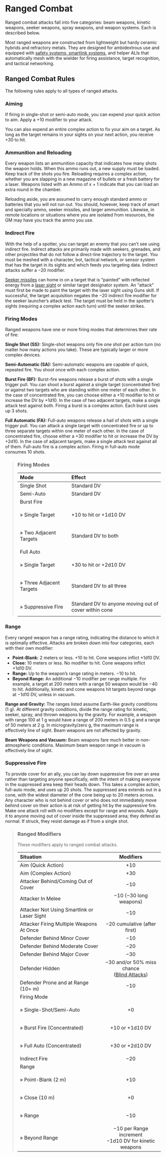 # Ranged Combat

Ranged combat attacks fall into five categories: beam weapons, kinetic weapons, seeker weapons, spray weapons, and weapon systems. Each is described below.

Most ranged weapons are constructed from lightweight but hardy ceramic hybrids and refractory metals. They are designed for ambidextrous use and equipped with [safety systems, smartlink systems](13-weapon-accessories.md), and helper ALIs that automatically mesh with the wielder for firing assistance, target recognition, and tactical networking.

## Ranged Combat Rules

The following rules apply to all types of ranged attacks.

<sort>

### Aiming

If firing in single-shot or semi-auto mode, you can expend your quick action to aim. Apply a +10 modifier to your attack.

You can also expend an entire complex action to fix your aim on a target. As long as the target remains in your sights on your next action, you receive +30 to hit.

### Ammunition and Reloading

Every weapon lists an ammunition capacity that indicates how many shots the weapon holds. When this ammo runs out, a new supply must be loaded. Keep track of the shots you fire. Reloading requires a complex action, whether you are slapping in a new magazine of bullets or a fresh battery for a laser. Weapons listed with an Ammo of x + 1 indicate that you can load an extra round in the chamber.

Reloading aside, you are assumed to carry enough standard ammo or batteries that you will not run out. You should, however, keep track of smart and specialty ammo, seeker missiles, and larger ammunition. Likewise, in remote locations or situations where you are isolated from resources, the GM may have you track the ammo you use.

### Indirect Fire

With the help of a spotter, you can target an enemy that you can’t see using indirect fire. Indirect attacks are primarily made with seekers, grenades, and other projectiles that do not follow a direct-line trajectory to the target. You must be meshed with a character, bot, tactical network, or sensor system that has the target in its sights and which feeds you targeting data. Indirect attacks suffer a −20 modifier.

[Seeker missiles](10-seeker-weapons-and-grenades.md) can home in on a target that is “painted” with reflected energy from a [laser sight](13-weapon-accessories.md) or similar target designator system. An “attack” must first be made to paint the target with the laser sight using Guns skill. If successful, the target acquisition negates the −20 indirect fire modifier for the seeker launcher’s attack test. The target must be held in the spotter’s sights (requiring a complex action each turn) until the seeker strikes.

### Firing Modes

Ranged weapons have one or more firing modes that determines their rate of fire:

**Single Shot (SS):** Single-shot weapons only fire one shot per action turn (no matter how many actions you take). These are typically larger or more complex devices.

**Semi-Automatic (SA):** Semi-automatic weapons are capable of quick, repeated fire. You shoot once with each complex action.

**Burst Fire (BF):** Burst-fire weapons release a burst of shots with a single trigger pull. You can shoot a burst against a single target (concentrated fire) or against two targets who are standing within one meter of each other. In the case of concentrated fire, you can choose either a +10 modifier to hit or increase the DV by +1d10. In the case of two adjacent targets, make a single attack test against both. Firing a burst is a complex action. Each burst uses up 3 shots.

**Full Automatic (FA):** Full-auto weapons release a hail of shots with a single trigger pull. You can attack a single target with concentrated fire or up to three separate targets within one meter of each other. In the case of concentrated fire, choose either a +30 modifier to hit or increase the DV by +2d10. In the case of adjacent targets, make a single attack test against all of them. Full-auto fire is a complex action. Firing in full-auto mode consumes 10 shots.

<blockquote class="table">

<sort-union>

### Firing Modes

| Mode                                           | Effect                                                |
| :--------------------------------------------- | :---------------------------------------------------- |
| Single Shot                                    | Standard DV                                           |
| Semi-Auto                                      | Standard DV                                           |
| Burst Fire                                     |                                                       |
| <p class="indent">» Single Target</p>          | +10 to hit or +1d10&nbsp;DV                           |
| <p class="indent">» Two Adjacent Targets</p>   | Standard DV to both                                   |
| Full Auto                                      |                                                       |
| <p class="indent">» Single Target</p>          | +30 to hit or +2d10&nbsp;DV                           |
| <p class="indent">» Three Adjacent Targets</p> | Standard DV to all three                              |
| <p class="indent">» Suppressive Fire</p>       | Standard DV to anyone moving out of cover within cone |

</blockquote>

### Range

Every ranged weapon has a range rating, indicating the distance to which it is optimally effective. Attacks are broken down into four categories, each with their own modifier:

- **Point-Blank:** 2 meters or less. +10 to hit. Cone weapons inflict +1d10&nbsp;DV.
- **Close:** 10 meters or less. No modifier to hit. Cone weapons inflict +1d10&nbsp;DV.
- **Range:** Up to the weapon’s range rating in meters. −10 to hit.
- **Beyond Range:** An additional −10 modifier per range multiple. For example, a target at 200 meters with a range 50 weapon would be −40 to hit. Additionally, kinetic and cone weapons hit targets beyond range at −1d10&nbsp;DV, unless in vacuum.

**Range and Gravity:** The ranges listed assume Earth-like gravity conditions (1&nbsp;g). At different gravity conditions, divide the range rating for kinetic, seeker, spray, and thrown weapons by the gravity. For example, a weapon with range 100 at 1&nbsp;g would have a range of 200 meters in 0.5&nbsp;g and a range of 50 meters at 2&nbsp;g. In microgravity/zero g, the maximum range is effectively line of sight. Beam weapons are not affected by gravity.

**Beam Weapons and Vacuum:** Beam weapons fare much better in non-atmospheric conditions. Maximum beam weapon range in vacuum is effectively line of sight.

### Suppressive Fire

To provide cover for an ally, you can lay down suppressive fire over an area rather than targeting anyone specifically, with the intent of making everyone in the suppressed area keep their heads down. This takes a complex action, full-auto mode, and uses up 20 shots. The suppressed area extends out in a cone, with the widest diameter of the cone being up to 20 meters across. Any character who is not behind cover or who does not immediately move behind cover on their action is at risk of getting hit by the suppressive fire. Make one attack roll with no modifiers except for range and wounds. Apply it to anyone moving out of cover inside the suppressed area; they defend as normal. If struck, they resist damage as if from a single shot.

</sort>

<blockquote class="table">

### Ranged Modifiers

These modifiers apply to ranged combat attacks.

<sort>

| Situation                                                     |                                      Modifiers                                       |
| :------------------------------------------------------------ | :----------------------------------------------------------------------------------: |
| Aim (Quick Action)                                            |                                         +10                                          |
| <sort-union>Aim (Complex Action)                              |                                         +30                                          |
| Attacker Behind/Coming Out of Cover                           |                                         −10                                          |
| Attacker In Melee                                             |                                −10 (−30 long weapons)                                |
| Attacker Not Using Smartlink or Laser Sight                   |                                         −10                                          |
| Attacker Firing Multiple Weapons At Once                      |                             −20 cumulative (after first)                             |
| Defender Behind Minor Cover                                   |                                         −10                                          |
| <sort-union>Defender Behind Moderate Cover                    |                                         −20                                          |
| <sort-union>Defender Behind Major Cover                       |                                         −30                                          |
| Defender Hidden                                               | −30 and/or 50% miss chance<br>([Blind Attacks](15-special-attacks.md#blind-attacks)) |
| Defender Prone and at Range (10+ m)                           |                                         −10                                          |
| Firing Mode                                                   |                                                                                      |
| <sort-union><p class="indent">» Single-Shot/Semi-Auto</p>     |                                          +0                                          |
| <sort-union><p class="indent">» Burst Fire (Concentrated)</p> |                                 +10 or +1d10&nbsp;DV                                 |
| <sort-union><p class="indent">» Full Auto (Concentrated)</p>  |                                 +30 or +2d10&nbsp;DV                                 |
| Indirect Fire                                                 |                                         −20                                          |
| Range                                                         |                                                                                      |
| <sort-union><p class="indent">» Point-Blank (2&nbsp;m)</p>    |                                         +10                                          |
| <sort-union><p class="indent">» Close (10&nbsp;m)</p>         |                                          +0                                          |
| <sort-union><p class="indent">» Range</p>                     |                                         −10                                          |
| <sort-union><p class="indent">» Beyond Range</p>              |             −10 per Range increment<br>−1d10&nbsp;DV for kinetic weapons             |

</blockquote>
